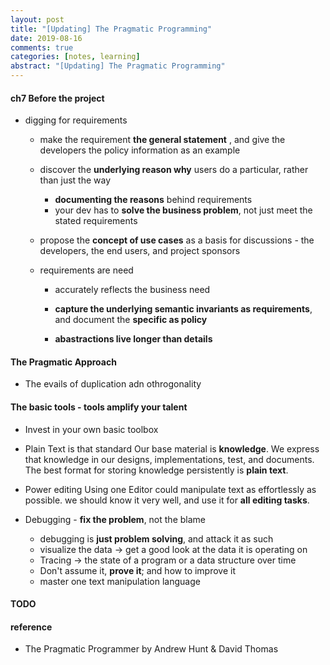 ```yaml
---
layout: post
title: "[Updating] The Pragmatic Programming"
date: 2019-08-16
comments: true
categories: [notes, learning]
abstract: "[Updating] The Pragmatic Programming"
---
```


#### ch7 Before the project 
* digging for requirements 
    - make the requirement **the general statement** , and give the developers the policy information as an example 

    - discover the **underlying reason why** users do a particular, rather than just the way 
      + **documenting the reasons** behind requirements 
      + your dev has to **solve the business problem**, not just meet the stated requirements 

    - propose the **concept of use cases** as a basis for discussions - the developers, the end users, and project sponsors 

    - requirements are need 
      + accurately reflects the business need 

      + **capture the underlying semantic invariants as requirements**, and document the **specific as policy** 

      + **abastractions live longer than details** 

#### The Pragmatic Approach 
* The evails of duplication adn othrogonality


#### The basic tools  - **tools** amplify your talent
* Invest in your own basic toolbox
    
* Plain Text is that standard
    Our base material is **knowledge**. We express that knowledge in our designs, implementations, test, and documents. The best format for storing knowledge persistently is **plain text**.
    
* Power editing 
    Using one Editor could manipulate text as effortlessly as possible. we should know it very well, and use it for **all editing tasks**.  
      
* Debugging - **fix the problem**, not the blame
     - debugging is **just problem solving**, and attack it as such
     - visualize the data -> get a good look at the data it is operating on
     - Tracing -> the state of a program or a data structure over time 
     - Don't assume it, **prove it**; and how to improve it 
     - master one text manipulation language 


#### TODO 

#### reference
* The Pragmatic Programmer by Andrew Hunt & David Thomas
